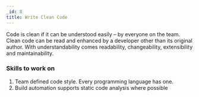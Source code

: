 ```yaml
---
_id: 8
title: Write Clean Code
---
```


Code is clean if it can be understood easily – by everyone on the team. Clean code can be read and enhanced by a developer other than its original author. With understandability comes readability, changeability, extensibility and maintainability.


### Skills to work on

1. Team defined code style. Every programming language has one. 
1. Build automation supports static code analysis where possible
